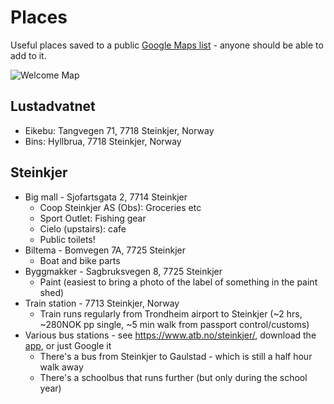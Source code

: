 # Places

Useful places saved to a public [Google Maps list](https://maps.app.goo.gl/oyS9fe4c8mVieHhw9) - anyone should be able to add to it.

![Welcome Map](pics/welcome_map.jpg)

## Lustadvatnet

* Eikebu: Tangvegen 71, 7718 Steinkjer, Norway
* Bins: Hyllbrua, 7718 Steinkjer, Norway

## Steinkjer

* Big mall - Sjofartsgata 2, 7714 Steinkjer
  * Coop Steinkjer AS (Obs): Groceries etc
  * Sport Outlet: Fishing gear
  * Cielo (upstairs): cafe
  * Public toilets!
* Biltema - Bomvegen 7A, 7725 Steinkjer
  * Boat and bike parts
* Byggmakker - Sagbruksvegen 8, 7725 Steinkjer
  * Paint (easiest to bring a photo of the label of something in the paint shed)
* Train station - 7713 Steinkjer, Norway
  * Train runs regularly from Trondheim airport to Steinkjer (~2 hrs, ~280NOK pp single, ~5 min walk from passport control/customs)
* Various bus stations - see <https://www.atb.no/steinkjer/>, download the [app](https://www.atb.no/app/), or just Google it
  * There's a bus from Steinkjer to Gaulstad - which is still a half hour walk away
  * There's a schoolbus that runs further (but only during the school year)
